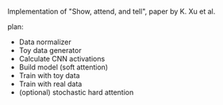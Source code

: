 Implementation of "Show, attend, and tell", paper by K. Xu et al.

plan:
- Data normalizer
- Toy data generator
- Calculate CNN activations
- Build model (soft attention)
- Train with toy data
- Train with real data
- (optional) stochastic hard attention


